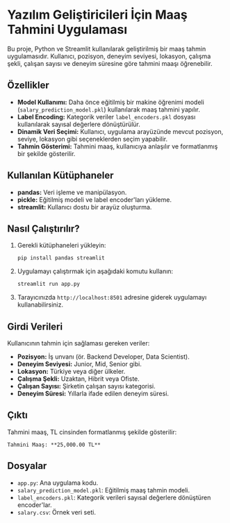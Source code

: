 
# Yazılım Geliştiricileri İçin Maaş Tahmini Uygulaması 

Bu proje, Python ve Streamlit kullanılarak geliştirilmiş bir maaş tahmin uygulamasıdır. Kullanıcı, pozisyon, deneyim seviyesi, lokasyon, çalışma şekli, çalışan sayısı ve deneyim süresine göre tahmini maaşı öğrenebilir.

## Özellikler

- **Model Kullanımı:** Daha önce eğitilmiş bir makine öğrenimi modeli (`salary_prediction_model.pkl`) kullanılarak maaş tahmini yapılır.
- **Label Encoding:** Kategorik veriler `label_encoders.pkl` dosyası kullanılarak sayısal değerlere dönüştürülür.
- **Dinamik Veri Seçimi:** Kullanıcı, uygulama arayüzünde mevcut pozisyon, seviye, lokasyon gibi seçeneklerden seçim yapabilir.
- **Tahmin Gösterimi:** Tahmini maaş, kullanıcıya anlaşılır ve formatlanmış bir şekilde gösterilir.

## Kullanılan Kütüphaneler

- **pandas:** Veri işleme ve manipülasyon.
- **pickle:** Eğitilmiş modeli ve label encoder'ları yükleme.
- **streamlit:** Kullanıcı dostu bir arayüz oluşturma.

## Nasıl Çalıştırılır?

1. Gerekli kütüphaneleri yükleyin:
    ```bash
    pip install pandas streamlit
    ```
2. Uygulamayı çalıştırmak için aşağıdaki komutu kullanın:
    ```bash
    streamlit run app.py
    ```
3. Tarayıcınızda `http://localhost:8501` adresine giderek uygulamayı kullanabilirsiniz.

## Girdi Verileri

Kullanıcının tahmin için sağlaması gereken veriler:
- **Pozisyon:** İş unvanı (ör. Backend Developer, Data Scientist).
- **Deneyim Seviyesi:** Junior, Mid, Senior gibi.
- **Lokasyon:** Türkiye veya diğer ülkeler.
- **Çalışma Şekli:** Uzaktan, Hibrit veya Ofiste.
- **Çalışan Sayısı:** Şirketin çalışan sayısı kategorisi.
- **Deneyim Süresi:** Yıllarla ifade edilen deneyim süresi.

## Çıktı

Tahmini maaş, TL cinsinden formatlanmış şekilde gösterilir:
```
Tahmini Maaş: **25,000.00 TL**
```

## Dosyalar

- `app.py`: Ana uygulama kodu.
- `salary_prediction_model.pkl`: Eğitilmiş maaş tahmin modeli.
- `label_encoders.pkl`: Kategorik verileri sayısal değerlere dönüştüren encoder'lar.
- `salary.csv`: Örnek veri seti.
